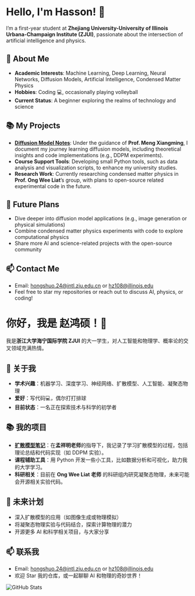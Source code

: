 # Hello, I'm Hasson! 👋

I’m a first-year student at **Zhejiang University-University of Illinois Urbana-Champaign Institute (ZJUI)**, passionate about the intersection of artificial intelligence and physics.

## 🌟 About Me
- **Academic Interests**: Machine Learning, Deep Learning, Neural Networks, Diffusion Models, Artificial Intelligence, Condensed Matter Physics
- **Hobbies**: Coding 💻, occasionally playing volleyball
- **Current Status**: A beginner exploring the realms of technology and science

## 📚 My Projects
- **[Diffusion Model Notes](https://github.com/<your-username>/diffusion-notes)**: Under the guidance of **Prof. Meng Xiangming**, I document my journey learning diffusion models, including theoretical insights and code implementations (e.g., DDPM experiments).
- **Course Support Tools**: Developing small Python tools, such as data analysis and visualization scripts, to enhance my university studies.
- **Research Work**: Currently researching condensed matter physics in **Prof. Ong Wee Liat**’s group, with plans to open-source related experimental code in the future.

## 🚀 Future Plans
- Dive deeper into diffusion model applications (e.g., image generation or physical simulations)
- Combine condensed matter physics experiments with code to explore computational physics
- Share more AI and science-related projects with the open-source community

## 📫 Contact Me
- Email: hongshuo.24@intl.zju.edu.cn or hz108@illinois.edu
- Feel free to star my repositories or reach out to discuss AI, physics, or coding!

# 你好，我是 赵鸿硕！👋

我是**浙江大学海宁国际学院 ZJUI** 的大一学生，对人工智能和物理学、概率论的交叉领域充满热情。

## 🌟 关于我
- **学术兴趣**：机器学习、深度学习、神经网络、扩散模型、人工智能、凝聚态物理
- **爱好**：写代码💻，偶尔打打排球
- **目前状态**：一名正在探索技术与科学的初学者

## 📚 我的项目
- **[扩散模型笔记](https://github.com/Hasson827/Diffusion-Model-Learning)**：在**孟祥明老师**的指导下，我记录了学习扩散模型的过程，包括理论总结和代码实现（如 DDPM 实验）。
- **课程辅助工具**：用 Python 开发一些小工具，比如数据分析和可视化，助力我的大学学习。
- **科研相关**：目前在 **Ong Wee Liat 老师** 的科研组内研究凝聚态物理，未来可能会开源相关实验代码。

## 🚀 未来计划
- 深入扩散模型的应用（如图像生成或物理模拟）
- 将凝聚态物理实验与代码结合，探索计算物理的潜力
- 开源更多 AI 和科学相关项目，与大家分享

## 📫 联系我
- Email: hongshuo.24@intl.zju.edu.cn or hz108@illinois.edu
- 欢迎 Star 我的仓库，或一起聊聊 AI 和物理的奇妙世界！

![GitHub Stats](https://github-readme-stats.vercel.app/api?username=Hasson827&show_icons=true&theme=radical)
